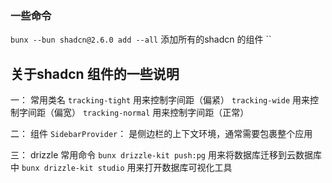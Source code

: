 ### 一些命令
`bunx --bun shadcn@2.6.0 add --all` 添加所有的shadcn 的组件
``

## 关于shadcn 组件的一些说明
一： 常用类名
`tracking-tight` 用来控制字间距（偏紧）
`tracking-wide` 用来控制字间距（偏宽）
`tracking-normal` 用来控制字间距（正常）

二： 组件
`SidebarProvider`： 是侧边栏的上下文环境，通常需要包裹整个应用

三： drizzle 常用命令
`bunx drizzle-kit push:pg` 用来将数据库迁移到云数据库中
`bunx drizzle-kit studio` 用来打开数据库可视化工具
